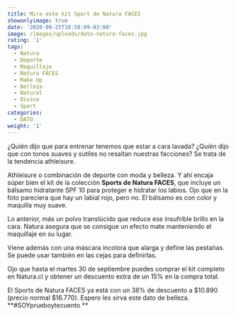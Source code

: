 ```yaml
---
title: Mira este kit Sport de Natura FACES
showonlyimage: true
date: '2020-09-25T10:58:09-03:00'
image: /images/uploads/dato-natura-faces.jpg
rating: '1'
tags:
  - Natura
  - Deporte
  - Maquillaje
  - Natura FACES
  - Make Up
  - Belleza
  - Natural
  - Divina
  - Sport
categories:
  - DATO
weight: '1'
---
```

¿Quién dijo que para entrenar tenemos que estar a cara lavada? ¿Quién dijo que con tonos suaves y sutiles no resaltan nuestras facciones? Se trata de la tendencia athleisure.

<!--more-->

Athleisure o combinación de deporte con moda y belleza. Y ahí encaja súper bien el kit de la colección **Sports de Natura FACES**, que incluye un bálsamo hidratante SPF 10 para proteger e hidratar los labios. Ojo que en la foto pareciera que hay un labial rojo, pero no. El bálsamo es con color y maquilla muy suave.

Lo anterior, más un polvo translúcido que reduce ese insufrible brillo en la cara. Natura asegura que se consigue un efecto mate manteniendo el maquillaje en su lugar. 

Viene además con una máscara incolora que alarga y define las pestañas. Se puede usar también en las cejas para definirlas.

Ojo que hasta el martes 30 de septiembre puedes comprar el kit completo en Natura.cl y obtener un descuento extra de un 15% en la compra total.

El Sports de Natura FACES ya está con un 38% de descuento a $10.890 (precio normal $16.770). Espero les sirva este dato de belleza. **\#SOYprueboytecuento
**
